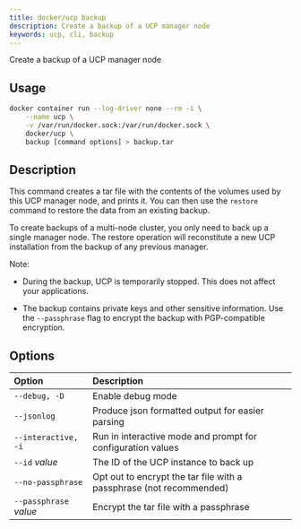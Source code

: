 ```yaml
---
title: docker/ucp backup
description: Create a backup of a UCP manager node
keywords: ucp, cli, backup
---
```


Create a backup of a UCP manager node

## Usage

```bash
docker container run --log-driver none --rm -i \
    --name ucp \
    -v /var/run/docker.sock:/var/run/docker.sock \
    docker/ucp \
    backup [command options] > backup.tar
```

## Description

This command creates a tar file with the contents of the volumes used by
this UCP manager node, and prints it. You can then use the `restore` command to
restore the data from an existing backup.

To create backups of a multi-node cluster, you only need to back up a single
manager node. The restore operation will reconstitute a new UCP installation
from the backup of any previous manager.

Note:

  * During the backup, UCP is temporarily stopped. This does not affect your
    applications.

  * The backup contains private keys and other sensitive information. Use the
    `--passphrase` flag to encrypt the backup with PGP-compatible encryption.


## Options

| Option                 | Description                                                         |
|:-----------------------|:--------------------------------------------------------------------|
| `--debug, -D`          | Enable debug mode                                                   |
| `--jsonlog`            | Produce json formatted output for easier parsing                    |
| `--interactive, -i`    | Run in interactive mode and prompt for configuration values         |
| `--id` *value*         | The ID of the UCP instance to back up                               |
| `--no-passphrase`      | Opt out to encrypt the tar file with a passphrase (not recommended) |
| `--passphrase` *value* | Encrypt the tar file with a passphrase                              |
